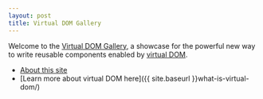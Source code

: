```yaml
---
layout: post
title: Virtual DOM Gallery
---
```


Welcome to the [Virtual DOM Gallery](//virtualdom.gallery), a showcase for the powerful new way to write reusable components enabled by [virtual DOM](//virtualdom.gallery/what-is-virtual-dom/).

* [About this site](//virtualdom.gallery/about/)
* [Learn more about virtual DOM here]({{ site.baseurl }}what-is-virtual-dom/)
